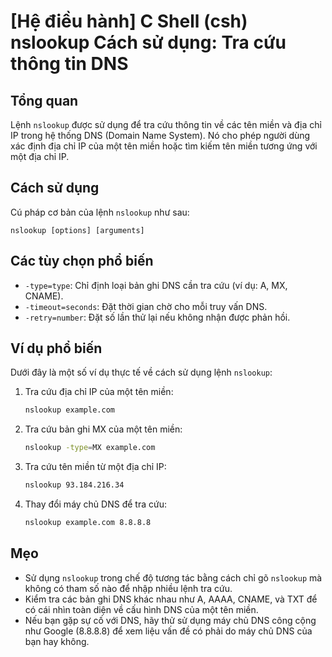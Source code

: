 # [Hệ điều hành] C Shell (csh) nslookup Cách sử dụng: Tra cứu thông tin DNS

## Tổng quan
Lệnh `nslookup` được sử dụng để tra cứu thông tin về các tên miền và địa chỉ IP trong hệ thống DNS (Domain Name System). Nó cho phép người dùng xác định địa chỉ IP của một tên miền hoặc tìm kiếm tên miền tương ứng với một địa chỉ IP.

## Cách sử dụng
Cú pháp cơ bản của lệnh `nslookup` như sau:
```
nslookup [options] [arguments]
```

## Các tùy chọn phổ biến
- `-type=type`: Chỉ định loại bản ghi DNS cần tra cứu (ví dụ: A, MX, CNAME).
- `-timeout=seconds`: Đặt thời gian chờ cho mỗi truy vấn DNS.
- `-retry=number`: Đặt số lần thử lại nếu không nhận được phản hồi.

## Ví dụ phổ biến
Dưới đây là một số ví dụ thực tế về cách sử dụng lệnh `nslookup`:

1. Tra cứu địa chỉ IP của một tên miền:
   ```bash
   nslookup example.com
   ```

2. Tra cứu bản ghi MX của một tên miền:
   ```bash
   nslookup -type=MX example.com
   ```

3. Tra cứu tên miền từ một địa chỉ IP:
   ```bash
   nslookup 93.184.216.34
   ```

4. Thay đổi máy chủ DNS để tra cứu:
   ```bash
   nslookup example.com 8.8.8.8
   ```

## Mẹo
- Sử dụng `nslookup` trong chế độ tương tác bằng cách chỉ gõ `nslookup` mà không có tham số nào để nhập nhiều lệnh tra cứu.
- Kiểm tra các bản ghi DNS khác nhau như A, AAAA, CNAME, và TXT để có cái nhìn toàn diện về cấu hình DNS của một tên miền.
- Nếu bạn gặp sự cố với DNS, hãy thử sử dụng máy chủ DNS công cộng như Google (8.8.8.8) để xem liệu vấn đề có phải do máy chủ DNS của bạn hay không.
